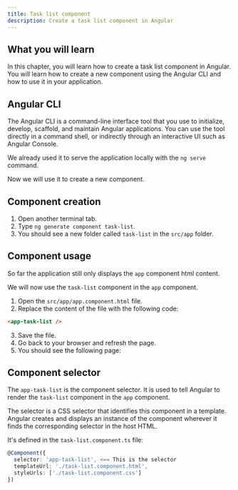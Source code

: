 ```yaml
---
title: Task list component
description: Create a task list component in Angular
---
```


## What you will learn

In this chapter, you will learn how to create a task list component in Angular. You will learn how to create a new component using the Angular CLI and how to use it in your application.


## Angular CLI

The Angular CLI is a command-line interface tool that you use to initialize, develop, scaffold, and maintain Angular applications. You can use the tool directly in a command shell, or indirectly through an interactive UI such as Angular Console.

We already used it to serve the application locally with the `ng serve` command.

Now we will use it to create a new component.

## Component creation

1. Open another terminal tab.
2. Type `ng generate component task-list`.
3. You should see a new folder called `task-list` in the `src/app` folder.

## Component usage

So far the application still only displays the `app` component html content.

We will now use the `task-list` component in the `app` component.

1. Open the `src/app/app.component.html` file.
2. Replace the content of the file with the following code:

```html
<app-task-list />
```

3. Save the file.
4. Go back to your browser and refresh the page.
5. You should see the following page:

## Component selector

The `app-task-list` is the component selector. It is used to tell Angular to render the `task-list` component in the `app` component.

The selector is a CSS selector that identifies this component in a template. Angular creates and displays an instance of the component wherever it finds the corresponding selector in the host HTML.

It's defined in the `task-list.component.ts` file:

```typescript
@Component({
  selector: 'app-task-list', <== This is the selector
  templateUrl: './task-list.component.html',
  styleUrls: ['./task-list.component.css']
})
```


